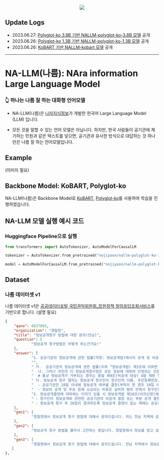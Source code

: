 <p align="center">
  <img src="https://github.com/Nara-Information/NA-LLM/assets/136791147/a9b9328e-4e1a-45c2-9d47-61540949d48d"/>
</p>

## Update Logs
- 2023.06.27: [Polyglot-ko 3.8B 기반 NALLM-polyglot-ko-3.8B 모델](https://huggingface.co/nojiyoon/nallm-polyglot-ko-3.8b-base) 공개
- 2023.06.26: [Polyglot-ko 1.3B 기반 NALLM-polyglot-ko-1.3B 모델](https://huggingface.co/nojiyoon/nallm-polyglot-ko-1.3b-base) 공개
- 2023.06.26: [KoBART 기반 NALLM-kobart 모델]() 공개
- - -

# NA-LLM(나름): NAra information Large Language Model
### 👆 하나는 나름 잘 하는 대화형 언어모델

- NA-LLM(나름)은 [나라지식정보](http://narainformation.com/)가 개발한 한국어 Large Language Model (LLM) 입니다.

- 모든 것을 말할 수 있는 언어 모델은 아닙니다. 하지만, 한국 사람들이 공기관에 제기하는 민원과 같은 텍스트를 넣으면, 공기관과 유사한 방식으로 대답하는 것 하나만은 나름 잘 하는 언어모델입니다.

  
## Example
  (이미지 필요)


## Backbone Model: KoBART, Polyglot-ko
NA-LLM(나름)은 Backbone Model로 [KoBART](https://github.com/SKT-AI/KoBART), [Polyglot-ko](https://github.com/EleutherAI/polyglot)를 사용하여 학습을 진행하였습니다.
  
  
## NA-LLM 모델 실행 예시 코드
### Huggingface Pipeline으로 실행
```python
from transformers import AutoTokenizer, AutoModelForCausalLM

tokenizer = AutoTokenizer.from_pretrained("nojiyoon/nallm-polyglot-ko-1.3b-base")

model = AutoModelForCausalLM.from_pretrained("nojiyoon/nallm-polyglot-ko-1.3b-base")
```
  
## Dataset
### 나름 데이터셋 v1
나름 데이터셋 v1은 [공공데이터포털 국민권익위원회_민원정책 질의응답조회서비스](https://www.data.go.kr/data/15074671/openapi.do)를 기반으로 합니다. (설명 필요)
```json
{
    "qano": 6837003,
    "organization": "경찰청",
    "title": "정보공개청구 방법에 대한 문의(전남)",
    "question": [
            "정보공개 청구방법은 어떻게 하는건가요!"
    ],
    "answer": [
            "1. 공공기관의 정보공개에 관한 법률(약칭: 정보공개법)에서의 공개 및 비공개 대상 정보와 정보공개청구 절차에 대하여 답변드리겠습니다.",
            "​",
            " 가.  공공기관의 정보공개에 관한 법률(이하 “정보공개법) 제3조에 의하면 “공공기관이 보유·관리하는 정보는 이 법이 정하는 바에 따라 공개하여야 한다”라고 하여 원칙적으로 정보를 공개한다고 되어 있습니다.",
            "  나. 그러나 국민의 이 정보공개청구권은 모든 정보에 대하여 인정되는 것은 아니고, 이른바 일반적인 사항에 대해서만 인정이 되고 국가안전보장에 관련되는 정보 및 보안업무를 관장하는 기관에서 국가안전보장과 관련된 정보분석을 목적으로 수집되거나 작성된 정보에 대하여는 이를 인정하지 않고 있습니다.",
            "  # 통상 정보공개가 거부되는 경우는 동법 제9조(비공개 대상) 4항 재판 및 수사와 관련되거나 6항 및 7항에 따라 거부되는 경우가 대부분",
            " 다. 정보공개 청구 절차는 정보공개 청구인이 청구인의 이름, 주민등록번호, 주소 및 연락처, 공개를 청구하는 정보의 내용과 공개방법을 기재한 정보공개청구서(인터넷 또는 공공기관 방문)를 제출 하게되면",
            "  - 공공기관은 10일 이내에 정보공개 여부를 결정(부득이 한 경우 10일 이내의 범위에서 연장가능)하여 청구인에게 공개일시·공개장소 등을 명시하여 청구인에게 통지하게 됩니다(동법 제10조부터 제16조)",
            "  - 정보의 공개 및 우송 등에 소요되는 비용은 실비의 범위 안에서 청구인의 부담으로 하게 되어 있으나, 공개를 청구하는 정보의 사용목적이 공공복리의 유지·증진을 위하여 필요하다고 인정되는 경우에는 비용을 감면할 수도 있습니다(동법 제17조 제1항, 제2항).",
            "2. 정보공개결정에 대하여는 이의가 있을 시 정보공개법 제18조(이의신청)에 따라",
            " - 청구인이 정보공개와 관련한 공공기관의 비공개 결정 또는 부분 공개 결정에 대하여 불복이 있거나",
            " - 정보공개 청구 후 20일이 경과하도록 정보공개 결정이 없는 때에는 공공기관으로부터 정보공개 여부의 결정 통지를 받은 날 또는 정보공개 청구 후 20일이 경과한 날부터 30일 이내에 해당 공공기관에 이의신청을 할 수 있습니다."
    ],
    "gen1": [
            "경찰청에서 정보공개 청구 방법에 대해서 문의드립니다. 저는 전남 지역에 살고 있어서, 이 지역에서 정보공개 청구를 하려면 어떻게 해야 할까요? 알려주시면 감사하겠습니다."
    ],
    "gen2": [
            "정보공개 청구 방법을 몰라서 고민하는 중입니다. 경찰청에서 정보를 얻고 싶은데, 어떻게 해야할까요? 전남 지역에 사는데, 전남 지역에서 정보공개 청구를 하는 방법이 궁금합니다. 부탁드립니다."
    ],
    "gen3": [
            "경찰청에서 정보공개 청구 방법에 대해서 문의드립니다. 전남 지역에서 정보공개 청구를 하고 싶은데, 어떻게 해야 할까요? 공식적인 양식이나, 처리 절차와 기간, 수수료 등이 궁금합니다. 자세한 설명을 부탁드립니다."
   ]
},
```
